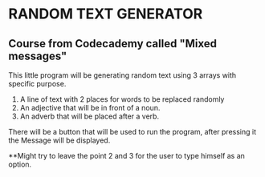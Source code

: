 # RANDOM TEXT GENERATOR
>
>
## Course from Codecademy called "Mixed messages"

This little program will be generating random text using 3 arrays with specific purpose.
1. A line of text with 2 places for words to be replaced randomly
2. An adjective that will be in front of a noun.
3. An adverb that will be placed after a verb.

There will be a button that will be used to run the program, after pressing it the Message will be displayed.

**Might try to leave the point 2 and 3 for the user to type himself as an option.

